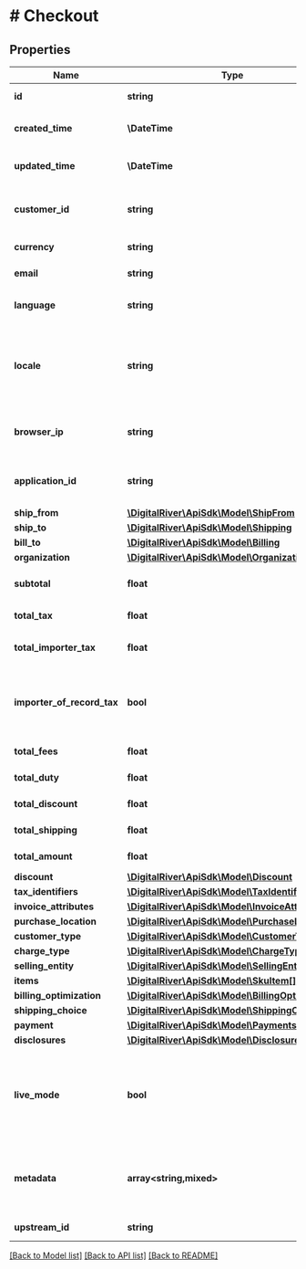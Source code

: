 # # Checkout

## Properties

Name | Type | Description | Notes
------------ | ------------- | ------------- | -------------
**id** | **string** | The checkout&#39;s unique identifier | [optional] [readonly]
**created_time** | **\DateTime** | Time at which the checkout was created. | [optional] [readonly]
**updated_time** | **\DateTime** | Time at which the checkout was last updated. | [optional] [readonly]
**customer_id** | **string** | The identifier of the Customer associated with the Checkout. | [optional]
**currency** | **string** | A three-letter ISO currency code. | [optional]
**email** | **string** | The customer&#39;s email address. | [optional]
**language** | **string** | The language assigned to the checkout. | [optional]
**locale** | **string** | A designator that combines the two-letter ISO 639-1 language code with the ISO 3166-1 alpha-2 country code. | [optional]
**browser_ip** | **string** | The IP address of the browser used by the customer when placing the order. | [optional]
**application_id** | **string** | An arbitrary string identifier that can be used to track the application type. | [optional] [readonly]
**ship_from** | [**\DigitalRiver\ApiSdk\Model\ShipFrom**](ShipFrom.md) |  | [optional]
**ship_to** | [**\DigitalRiver\ApiSdk\Model\Shipping**](Shipping.md) |  | [optional]
**bill_to** | [**\DigitalRiver\ApiSdk\Model\Billing**](Billing.md) |  | [optional]
**organization** | [**\DigitalRiver\ApiSdk\Model\Organization**](Organization.md) |  | [optional]
**subtotal** | **float** | Represents the total order amount exclusive of tax. | [optional] [readonly]
**total_tax** | **float** | Represents the total tax amount. | [optional] [readonly]
**total_importer_tax** | **float** | Represents the total tax amount from the importer of record. | [optional]
**importer_of_record_tax** | **bool** | If &lt;code&gt;true&lt;/code&gt;, indicates that the tax amount is paid by the importer of record. | [optional] [readonly]
**total_fees** | **float** | Represents the total fee amount. | [optional] [readonly]
**total_duty** | **float** | Represents the total duty amount. | [optional] [readonly]
**total_discount** | **float** | Represents the total discount amount. | [optional] [readonly]
**total_shipping** | **float** | Represents the total shipping amount. | [optional] [readonly]
**total_amount** | **float** | Represents the total charge amount. | [optional] [readonly]
**discount** | [**\DigitalRiver\ApiSdk\Model\Discount**](Discount.md) |  | [optional]
**tax_identifiers** | [**\DigitalRiver\ApiSdk\Model\TaxIdentifier[]**](TaxIdentifier.md) |  | [optional]
**invoice_attributes** | [**\DigitalRiver\ApiSdk\Model\InvoiceAttributes**](InvoiceAttributes.md) |  | [optional]
**purchase_location** | [**\DigitalRiver\ApiSdk\Model\PurchaseLocation**](PurchaseLocation.md) |  | [optional]
**customer_type** | [**\DigitalRiver\ApiSdk\Model\CustomerType**](CustomerType.md) |  | [optional]
**charge_type** | [**\DigitalRiver\ApiSdk\Model\ChargeType**](ChargeType.md) |  | [optional]
**selling_entity** | [**\DigitalRiver\ApiSdk\Model\SellingEntity**](SellingEntity.md) |  | [optional]
**items** | [**\DigitalRiver\ApiSdk\Model\SkuItem[]**](SkuItem.md) |  | [optional]
**billing_optimization** | [**\DigitalRiver\ApiSdk\Model\BillingOptimization**](BillingOptimization.md) |  | [optional]
**shipping_choice** | [**\DigitalRiver\ApiSdk\Model\ShippingChoice**](ShippingChoice.md) |  | [optional]
**payment** | [**\DigitalRiver\ApiSdk\Model\Payments**](Payments.md) |  | [optional]
**disclosures** | [**\DigitalRiver\ApiSdk\Model\DisclosureDetails[]**](DisclosureDetails.md) |  | [optional]
**live_mode** | **bool** | Has the value &lt;code&gt;true&lt;/code&gt; if the object exists in live mode or the value &lt;code&gt;false&lt;/code&gt; if the object exists in test mode. | [optional]
**metadata** | **array<string,mixed>** | Key-value pairs used to store additional data. Value can be string, boolean or integer types. | [optional]
**upstream_id** | **string** | The upstream identifier. | [optional]

[[Back to Model list]](../../README.md#models) [[Back to API list]](../../README.md#endpoints) [[Back to README]](../../README.md)
